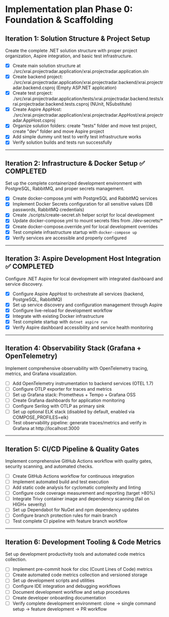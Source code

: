 # Implementation plan Phase 0: Foundation & Scaffolding

## Iteration 1: Solution Structure & Project Setup

Create the complete .NET solution structure with proper project organization, Aspire integration, and basic test infrastructure.

- [x] Create main solution structure at ./src/xrai.projectradar.application/xrai.projectradar.application.sln
- [x] Create backend project: ./src/xrai.projectradar.application/xrai.projectradar.backend/xrai.projectradar.backend.csproj (Empty ASP.NET application)
- [x] Create test project: ./src/xrai.projectradar.application/tests/xrai.projectradar.backend.tests/xrai.projectradar.backend.tests.csproj (NUnit, NSubstitute)
- [x] Create Aspire AppHost: ./src/xrai.projectradar.application/xrai.projectradar.AppHost/xrai.projectradar.AppHost.csproj
- [x] Organize solution folders: create "tests" folder and move test project, create "dev" folder and move Aspire project
- [x] Add simple dummy unit test to verify test infrastructure works
- [x] Verify solution builds and tests run successfully

---

## Iteration 2: Infrastructure & Docker Setup ✅ COMPLETED

Set up the complete containerized development environment with PostgreSQL, RabbitMQ, and proper secrets management.

- [x] Create docker-compose.yml with PostgreSQL and RabbitMQ services
- [x] Implement Docker Secrets configuration for all sensitive values (DB passwords, RabbitMQ credentials)
- [x] Create ./scripts/create-secret.sh helper script for local development
- [x] Update docker-compose.yml to mount secrets files from ./dev-secrets/*
- [x] Create docker-compose.override.yml for local development overrides
- [x] Test complete infrastructure startup with `docker-compose up`
- [x] Verify services are accessible and properly configured

---

## Iteration 3: Aspire Development Host Integration ✅ COMPLETED

Configure .NET Aspire for local development with integrated dashboard and service discovery.

- [x] Configure Aspire AppHost to orchestrate all services (backend, PostgreSQL, RabbitMQ)
- [x] Set up service discovery and configuration management through Aspire
- [x] Configure live-reload for development workflow
- [x] Integrate with existing Docker infrastructure
- [x] Test complete startup with `dotnet aspire run`
- [x] Verify Aspire dashboard accessibility and service health monitoring

---

## Iteration 4: Observability Stack (Grafana + OpenTelemetry)

Implement comprehensive observability with OpenTelemetry tracing, metrics, and Grafana visualization.

- [ ] Add OpenTelemetry instrumentation to backend services (OTEL 1.7)
- [ ] Configure OTLP exporter for traces and metrics
- [ ] Set up Grafana stack: Prometheus + Tempo + Grafana OSS
- [ ] Create Grafana dashboards for application monitoring
- [ ] Configure Serilog with OTLP as primary sink
- [ ] Set up optional ELK stack (disabled by default, enabled via COMPOSE_PROFILES=elk)
- [ ] Test observability pipeline: generate traces/metrics and verify in Grafana at http://localhost:3000

---

## Iteration 5: CI/CD Pipeline & Quality Gates

Implement comprehensive GitHub Actions workflow with quality gates, security scanning, and automated checks.

- [ ] Create GitHub Actions workflow for continuous integration
- [ ] Implement automated build and test execution
- [ ] Add static code analysis for cyclomatic complexity and linting
- [ ] Configure code coverage measurement and reporting (target >80%)
- [ ] Integrate Trivy container image and dependency scanning (fail on HIGH+ severity)
- [ ] Set up Dependabot for NuGet and npm dependency updates
- [ ] Configure branch protection rules for main branch
- [ ] Test complete CI pipeline with feature branch workflow

---

## Iteration 6: Development Tooling & Code Metrics

Set up development productivity tools and automated code metrics collection.

- [ ] Implement pre-commit hook for cloc (Count Lines of Code) metrics
- [ ] Create automated code metrics collection and versioned storage
- [ ] Set up development scripts and utilities
- [ ] Configure IDE integration and debugging workflows
- [ ] Document development workflow and setup procedures
- [ ] Create developer onboarding documentation
- [ ] Verify complete development environment: clone → single command setup → feature development → PR workflow